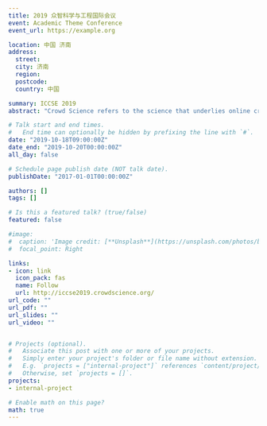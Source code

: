 ```yaml
---
title: 2019 众智科学与工程国际会议
event: Academic Theme Conference
event_url: https://example.org

location: 中国 济南 
address:
  street: 
  city: 济南
  region: 
  postcode: 
  country: 中国

summary: ICCSE 2019
abstract: "Crowd Science refers to the science that underlies online crowd-powered ecosystems. It focuses on the design and analysis of information processing systems in which humans participate to contribute their intelligence, effort, time and/or resources. In 2016, the first International Conference on Crowd Science and Engineering (ICCSE) was held on the beautiful campus of The University of British Columbia, Vancouver, Canada. In 2017, the second ICCSE conference was held on the beautiful campus of Tsinghua University, Beijing, China. In 2018, the third ICCSE conference was held on the beautiful campus of Nanyang Technological University, Singapore. In 2019, the forth ICCSE conference will be hosted by Shandong University, in Jinan, China. In ICCSE’19, researchers, industry practitioners and policy makers will gather to explore the transformative potential of crowd science research and how to engineer efficient systems that combine the respective strengths of humans and machines to open up new possibilities."

# Talk start and end times.
#   End time can optionally be hidden by prefixing the line with `#`.
date: "2019-10-18T09:00:00Z"
date_end: "2019-10-20T00:00:00Z"
all_day: false

# Schedule page publish date (NOT talk date).
publishDate: "2017-01-01T00:00:00Z"

authors: []
tags: []

# Is this a featured talk? (true/false)
featured: false

#image:
#  caption: 'Image credit: [**Unsplash**](https://unsplash.com/photos/bzdhc5b3Bxs)'
#  focal_point: Right

links:
- icon: link
  icon_pack: fas
  name: Follow
  url: http://iccse2019.crowdscience.org/
url_code: ""
url_pdf: ""
url_slides: ""
url_video: ""


# Projects (optional).
#   Associate this post with one or more of your projects.
#   Simply enter your project's folder or file name without extension.
#   E.g. `projects = ["internal-project"]` references `content/project/deep-learning/index.md`.
#   Otherwise, set `projects = []`.
projects:
- internal-project

# Enable math on this page?
math: true
---
```


